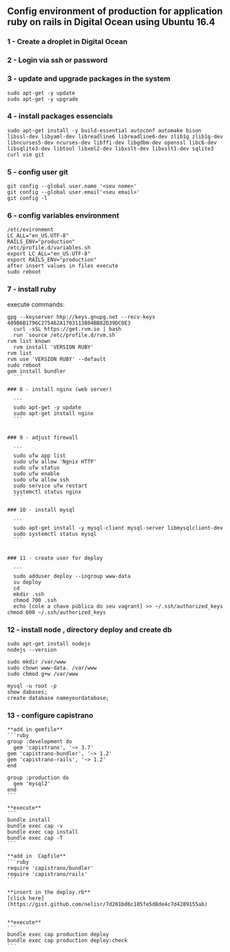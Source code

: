 ## Config environment of production for application ruby on rails in Digital Ocean using Ubuntu 16.4 

### 1 - Create a droplet in Digital Ocean

### 2 - Login via ssh or password

### 3 - update and upgrade packages in the system 
	
	sudo apt-get -y update 
	sudo apt-get -y upgrade 
	

### 4 - install packages essencials
	
	sudo apt-get install -y build-essential autoconf automake bison libssl-dev libyaml-dev libreadline6 libreadline6-dev zlib1g zlib1g-dev libncurses5-dev ncurses-dev libffi-dev libgdbm-dev openssl libc6-dev libsqlite3-dev libtool libxml2-dev libxslt-dev libxslt1-dev sqlite3 curl vim git
	

### 5 - config user git
    
    git config --global user.name '<seu nome>'
    git config --global user.email'<seu email>'
    git config -l

### 6 - config variables environment 
	
	/etc/evironment
	LC_ALL="en_US.UTF-8"
	RAILS_ENV="production"     
	/etc/profile.d/variables.sh
	export LC_ALL="en_US.UTF-8"
	export RAILS_ENV="production"	
	after insert values in files execute 
	sudo reboot

### 7 - install ruby
  
  execute commands:
  ```
  gpg --keyserver hkp://keys.gnupg.net --recv-keys 409B6B1796C275462A1703113804BB82D39DC0E3	 
	curl -sSL https://get.rvm.io | bash
	run `source /etc/profile.d/rvm.sh`
  rvm list known
	rvm install 'VERSION RUBY'
  rvm list
  rvm use 'VERSION RUBY' --default
  sudo reboot
  gem install bundler
	```

### 8 - install nginx (web server)
	
	```
	sudo apt-get -y update
	sudo apt-get install nginx
	```


### 9 - adjust firewall
	
	```
	sudo ufw app list
	sudo ufw allow 'Ngnix HTTP'
	sudo ufw status
	sudo ufw enable 
	sudo ufw allow ssh
	sudo service ufw restart 
	systemctl status nginx
	```

### 10 - install mysql
	
	```
	sudo apt-get install -y mysql-client mysql-server libmysqlclient-dev
	sudo systemctl status mysql
	```


### 11 - create user for deploy 
	
	```
	sudo adduser deploy --ingroup www-data
	su deploy
	cd
 	mkdir .ssh
 	chmod 700 .ssh
 	echo [cole a chave pública do seu vagrant] >> ~/.ssh/authorized_keys
  chmod 600 ~/.ssh/authorized_keys
  ```


### 12 -  install node , directory deploy and create db
	sudo apt-get install nodejs
	nodejs --version

	sudo mkdir /var/www
	sudo chown www-data. /var/www
	sudo chmod g+w /var/www  

	mysql -u root -p
	show dabases;
	create database nameyourdatabase;


### 13 - configure capistrano
	
	**add in gemfile**
	```ruby
	group :development do
	  gem 'capistrano', '~> 3.7'
    gem 'capistrano-bundler', '~> 1.2'
    gem 'capistrano-rails', '~> 1.2'
	end 

	group :production do 
	  gem 'mysql2'
	end
	```
	
	**execute**
	```
	bundle install
	bundle exec cap -v
	bundle exec cap install
	bundle exec cap -T
	```

	**add in  Capfile**
	```ruby
	require 'capistrano/bundler'
	require 'capistrano/rails'
	```

	**insert in the deploy.rb**
	[click here](https://gist.github.com/nelisr/7d201bd6c105fe5d8de4c7d4289155ab)
	
	
	**execute**
	```
	bundle exec cap production deploy
 	bundle exec cap production deploy:check
 	```








